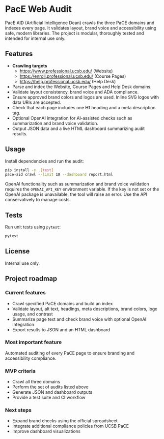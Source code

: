 # PacE Web Audit

PacE AID (Artificial Intelligence Dean) crawls the three PaCE domains and indexes every page. It validates layout, brand voice and accessibility using safe, modern libraries. The project is modular, thoroughly tested and intended for internal use only.

## Features
- **Crawling targets**
  - https://www.professional.ucsb.edu/ (Website)
  - https://enroll.professional.ucsb.edu/ (Course Pages)
  - https://help.professional.ucsb.edu/ (Help Desk)
- Parse and index the Website, Course Pages and Help Desk domains.
 - Validate layout consistency, brand voice and ADA compliance.
- Ensure approved brand colors and logos are used. Inline SVG logos with data URIs are accepted.
- Check that each page includes one H1 heading and a meta description tag.
 - Optional OpenAI integration for AI-assisted checks such as summarization and brand voice validation.
- Output JSON data and a live HTML dashboard summarizing audit results.

## Usage
Install dependencies and run the audit:
```bash
pip install -e .[test]
pace-aid crawl --limit 10 --dashboard report.html
```
OpenAI functionality such as summarization and brand voice validation requires
the `OPENAI_API_KEY` environment variable. If the key is not set or the OpenAI
package is unavailable, the tool will raise an error. Use the API
conservatively to manage costs.

## Tests
Run unit tests using `pytest`:
```bash
pytest
```

## License
Internal use only.

## Project roadmap

### Current features
- Crawl specified PaCE domains and build an index
- Validate layout, alt text, headings, meta descriptions, brand colors, logo usage, and contrast
- Summarize page text and check brand voice with optional OpenAI integration
- Export results to JSON and an HTML dashboard

### Most important feature
Automated auditing of every PaCE page to ensure branding and accessibility compliance.

### MVP criteria
- Crawl all three domains
- Perform the set of audits listed above
- Generate JSON and dashboard outputs
- Provide a test suite and CI workflow

### Next steps
- Expand brand checks using the official spreadsheet
- Integrate additional compliance policies from UCSB PaCE
- Improve dashboard visualizations
